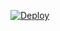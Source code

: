 [![Deploy](https://www.herokucdn.com/deploy/button.png)](https://dashboard.heroku.com/new?template=https://github.com/rober662/robe)
